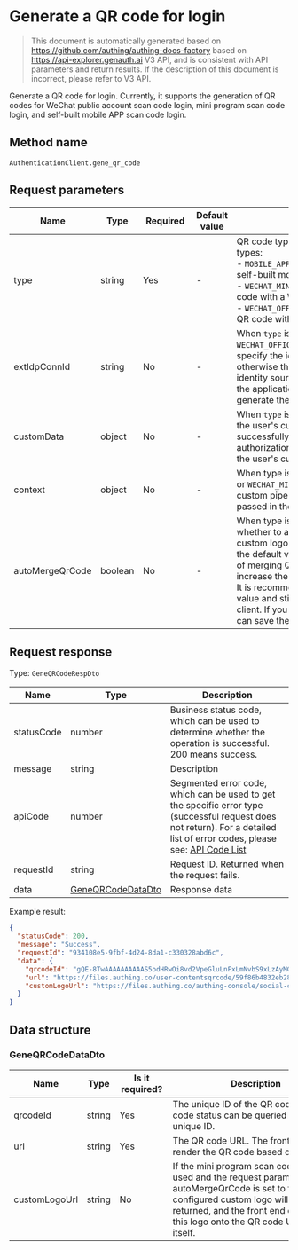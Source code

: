 # Generate a QR code for login

<!--
Warning⚠️:
Do not modify this document directly,
https://github.com/Authing/authing-docs-factory
Use this project to generate
-->

<LastUpdated />

> This document is automatically generated based on https://github.com/authing/authing-docs-factory based on https://api-explorer.genauth.ai V3 API, and is consistent with API parameters and return results. If the description of this document is incorrect, please refer to V3 API.

Generate a QR code for login. Currently, it supports the generation of QR codes for WeChat public account scan code login, mini program scan code login, and self-built mobile APP scan code login.

## Method name

`AuthenticationClient.gene_qr_code`

## Request parameters

| Name            | Type    | <div style="width:80px">Required</div> | Default value | <div style="width:300px">Description</div>                                                                                                                                                                                                                                                                                                                                               | <div style="width:200px"></div>Sample value</div> |
| --------------- | ------- | -------------------------------------- | ------------- | ---------------------------------------------------------------------------------------------------------------------------------------------------------------------------------------------------------------------------------------------------------------------------------------------------------------------------------------------------------------------------------------- | ------------------------------------------------- |
| type            | string  | Yes                                    | -             | QR code type. Currently supports three types: <br>- `MOBILE_APP`: Scan the QR code with a self-built mobile APP<br>- `WECHAT_MINIPROGRAM`: Scan the QR code with a WeChat applet<br>- `WECHAT_OFFICIAL_ACCOUNT` Scan the QR code with a WeChat public account                                                                                                                            | `MOBILE_APP`                                      |
| extIdpConnId    | string  | No                                     | -             | When `type` is `WECHAT_MINIPROGRAM` or `WECHAT_OFFICIAL_ACCOUNT`, you can specify the identity source connection, otherwise the first corresponding identity source connection opened by the application is used by default to generate the QR code.                                                                                                                                     | `62eb7ed1f04xxxxc6955b329`                        |
| customData      | object  | No                                     | -             | When `type` is `MOBILE_APP`, you can pass the user's custom data. When the user successfully scans the QR code for authorization, this data will be stored in the user's custom data.                                                                                                                                                                                                    | `{"school":"hust"}`                               |
| context         | object  | No                                     | -             | When type is `WECHAT_OFFICIAL_ACCOUNT` or `WECHAT_MINIPROGRAM`, specify a custom pipeline context, which will be passed in the pipeline context                                                                                                                                                                                                                                          | `{"source":"utm"}`                                |
| autoMergeQrCode | boolean | No                                     | -             | When type is `WECHAT_MINIPROGRAM`, whether to automatically merge the custom logo into the generated image, the default value is false. The process of merging QR codes on the server will increase the interface response speed. It is recommended to use the default value and stitch the images on the client. If you use the GenAuth SDK, you can save the manual stitching process. |                                                   |

## Request response

Type: `GeneQRCodeRespDto`

| Name       | Type                                               | Description                                                                                                                                                                                                                                                                                                                                         |
| ---------- | -------------------------------------------------- | --------------------------------------------------------------------------------------------------------------------------------------------------------------------------------------------------------------------------------------------------------------------------------------------------------------------------------------------------- |
| statusCode | number                                             | Business status code, which can be used to determine whether the operation is successful. 200 means success.                                                                                                                                                                                                                                        |
| message    | string                                             | Description                                                                                                                                                                                                                                                                                                                                         |
| apiCode    | number                                             | Segmented error code, which can be used to get the specific error type (successful request does not return). For a detailed list of error codes, please see: [API Code List](https://api-explorer.genauth.ai/?tag=group/%E5%BC%80%E5%8F%91%E5%87%86%E5%A4%87#tag/%E5%BC%80%E5%8F%91%E5%87%86%E5%A4%87/%E9%94%99%E8%AF%AF%E5%A4%84%E7%90%86/apiCode) |
| requestId  | string                                             | Request ID. Returned when the request fails.                                                                                                                                                                                                                                                                                                        |
| data       | <a href="#GeneQRCodeDataDto">GeneQRCodeDataDto</a> | Response data                                                                                                                                                                                                                                                                                                                                       |

Example result:

```json
{
  "statusCode": 200,
  "message": "Success",
  "requestId": "934108e5-9fbf-4d24-8da1-c330328abd6c",
  "data": {
    "qrcodeId": "gQE-8TwAAAAAAAAAAS5odHRwOi8vd2VpeGluLnFxLmNvbS9xLzAyMGJjX",
    "url": "https://files.authing.co/user-contentsqrcode/59f86b4832eb28071bdd9214/gQE-8TwAAAAAAAAAAS5odHRwOi8vd2VpeGluLnFxLmNvbS9xLzAyMGJjX1ZhOFNiM1UxV29GVTF5MWMAAgQY4_RiAwSAxhMA.png",
    "customLogoUrl": "https://files.authing.co/authing-console/social-connections/wechatMiniLogin.svg"
  }
}
```

## Data structure

### <a id="GeneQRCodeDataDto"></a> GeneQRCodeDataDto

| Name          | Type   | <div style="width:80px">Is it required?</div> | <div style="width:300px">Description</div>                                                                                                                                                                                 | <div style="width:200px">Sample value</div>                                                                                                                                  |
| ------------- | ------ | --------------------------------------------- | -------------------------------------------------------------------------------------------------------------------------------------------------------------------------------------------------------------------------- | ---------------------------------------------------------------------------------------------------------------------------------------------------------------------------- |
| qrcodeId      | string | Yes                                           | The unique ID of the QR code. The QR code status can be queried through this unique ID.                                                                                                                                    | `gQE-8TwAAAAAAAAAAS5odHRwOi8vd2VpeGluLnFxLmNvbS9xLzAyMGJjX`                                                                                                                  |
| url           | string | Yes                                           | The QR code URL. The front end can render the QR code based on this link.                                                                                                                                                  | `https://files.authing.co/user-contentsqrcode/59f86b4832eb28071bdd9214/gQE-8TwAAAAAAAAAAS5odHRwOi8vd2VpeGluLnFxLmNvbS9xLzAyMGJjX1ZhOFNiM1UxV29GVTF5MWMAAgQY4_RiAwSAxhMA.png` |
| customLogoUrl | string | No                                            | If the mini program scan code login is used and the request parameter autoMergeQrCode is set to false, the configured custom logo will be returned, and the front end can stitch this logo onto the QR code URL by itself. | `https://files.authing.co/authing-console/social-connections/wechatMiniLogin.svg`                                                                                            |
